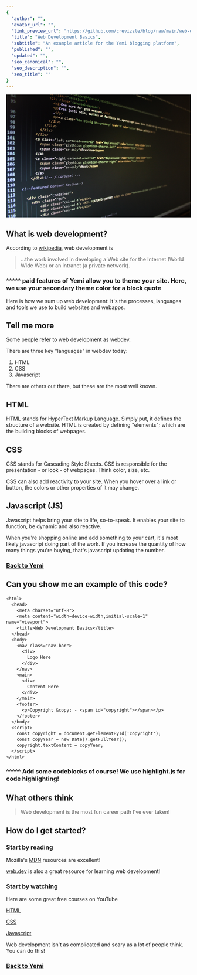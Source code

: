 ```yaml
---
{
  "author": "",
  "avatar_url": "",
  "link_preview_url": "https://github.com/crevizzle/blog/raw/main/web-dev.jpg",
  "title": "Web Development Basics",
  "subtitle": "An example article for the Yemi blogging platform",
  "published": "",
  "updated": "",
  "seo_canonical": "",
  "seo_description": "",
  "seo_title": ""
}
---
```

![web-dev](https://github.com/crevizzle/blog/raw/main/web-dev.jpg)

## What is web development?

According to [wikipedia](https://en.wikipedia.org/wiki/Web_development), web development is

> ...the work involved in developing a Web site for the Internet (World Wide Web) or an intranet (a private network).

### ^^^^^ paid features of Yemi allow you to theme your site. Here, we use your secondary theme color for a block quote

Here is how we sum up web development: It's the processes, languages and tools we use to build websites and webapps.

## Tell me more

Some people refer to web development as webdev.

There are three key "languages" in webdev today:

1) HTML
2) CSS
3) Javascript

There are others out there, but these are the most well known.

## HTML

HTML stands for HyperText Markup Language. Simply put, it defines the structure of a website. HTML is created by defining "elements"; which are the building blocks of webpages.

## CSS

CSS stands for Cascading Style Sheets. CSS is responsible for the presentation - or look - of webpages. Think color, size, etc.

CSS can also add reactivity to your site. When you hover over a link or button, the colors or other properties of it may change.

## Javascript (JS)

Javascript helps bring your site to life, so-to-speak. It enables your site to function, be dynamic and also reactive.

When you're shopping online and add something to your cart, it's most likely javascript doing part of the work. If you increase the quantity of how many things you're buying, that's javascript updating the number.

### [Back to Yemi](https://yemi.blog/#login)

## Can you show me an example of this code?

```
<html>
  <head>
    <meta charset="utf-8">
    <meta content="width=device-width,initial-scale=1" name="viewport">
    <title>Web Development Basics</title>
  </head>
  <body>
    <nav class="nav-bar">
      <div>
        Logo Here
      </div>
    </nav>
    <main>
      <div>
        Content Here
      </div>
    </main>
    <footer>
      <p>Copyright &copy; - <span id="copyright"></span></p>
    </footer>
  </body>
  <script>
    const copyright = document.getElementById('copyright');
    const copyYear = new Date().getFullYear();
    copyright.textContent = copyYear;
  </script>
</html>
```

### ^^^^^ Add some codeblocks of course! We use highlight.js for code highlighting!

## What others think

> Web development is the most fun career path I've ever taken!

## How do I get started?

### Start by reading

Mozilla's [MDN](https://developer.mozilla.org/en-US/docs/Learn) resources are excellent!

[web.dev](https://web.dev/learn/) is also a great resource for learning web development!

### Start by watching

Here are some great free courses on YouTube

[HTML](https://youtu.be/UB1O30fR-EE)

[CSS](https://youtu.be/yfoY53QXEnI)

[Javascript](https://youtu.be/hdI2bqOjy3c)


Web development isn't as complicated and scary as a lot of people think. You can do this!

### [Back to Yemi](https://yemi.blog/#login)

